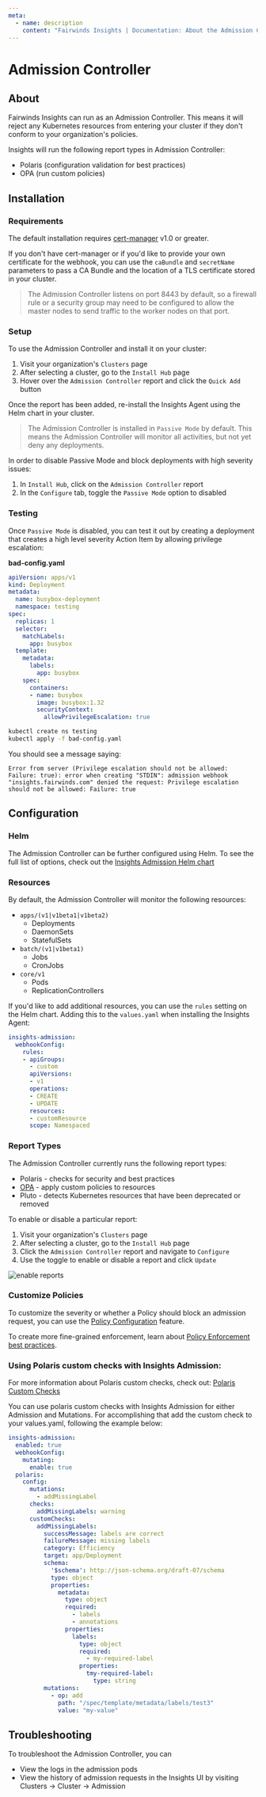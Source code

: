 ```yaml
---
meta:
  - name: description
    content: "Fairwinds Insights | Documentation: About the Admission Controller. Reject resources from entering your cluster if they don't comply with policies"
---
```


# Admission Controller
## About
Fairwinds Insights can run as an Admission Controller. This means it will reject any Kubernetes resources from entering your cluster
if they don't conform to your organization's policies.

Insights will run the following report types in Admission Controller:
* Polaris (configuration validation for best practices)
* OPA (run custom policies)

## Installation
### Requirements
The default installation requires [cert-manager](https://cert-manager.io/docs/installation/kubernetes/)
v1.0 or greater.

If you don't have cert-manager or if you'd like to provide your own certificate for the webhook, you can use the
`caBundle` and `secretName` parameters to pass a CA Bundle and the location of a TLS certificate
stored in your cluster.

> The Admission Controller listens on port 8443 by default, so a firewall rule or a security group may need to be configured to allow the master nodes to send traffic to the worker nodes on that port.

### Setup
To use the Admission Controller and install it on your cluster:
1. Visit your organization's `Clusters` page
2. After selecting a cluster, go to the `Install Hub` page
3. Hover over the `Admission Controller` report and click the `Quick Add` button 

Once the report has been added, re-install the Insights Agent using the Helm chart in your cluster.

> The Admission Controller is installed in `Passive Mode` by default. This means the Admission Controller will monitor all activities, but not yet deny any deployments.

In order to disable Passive Mode and block deployments with high severity issues:
1. In `Install Hub`, click on the `Admission Controller` report
2. In the `Configure` tab, toggle the `Passive Mode` option to disabled


### Testing
Once `Passive Mode` is disabled, you can test it out by creating a deployment that creates a high level severity Action Item
by allowing privilege escalation:

**bad-config.yaml**
```yaml
apiVersion: apps/v1
kind: Deployment
metadata:
  name: busybox-deployment
  namespace: testing
spec:
  replicas: 1
  selector:
    matchLabels:
      app: busybox
  template:
    metadata:
      labels:
        app: busybox
    spec:
      containers:
      - name: busybox
        image: busybox:1.32
        securityContext:
          allowPrivilegeEscalation: true
```

```bash
kubectl create ns testing
kubectl apply -f bad-config.yaml
```

You should see a message saying:
```
Error from server (Privilege escalation should not be allowed: Failure: true): error when creating "STDIN": admission webhook "insights.fairwinds.com" denied the request: Privilege escalation should not be allowed: Failure: true
```


## Configuration
### Helm
The Admission Controller can be further configured using Helm. To see the full list of options,
check out the [Insights Admission Helm chart](https://github.com/FairwindsOps/charts/tree/master/stable/insights-admission)

### Resources
By default, the Admission Controller will monitor the following resources:
* `apps/(v1|v1beta1|v1beta2)`
  * Deployments
  * DaemonSets
  * StatefulSets
* `batch/(v1|v1beta1)`
  * Jobs
  * CronJobs
* `core/v1`
  * Pods
  * ReplicationControllers

If you'd like to add additional resources, you can use the `rules`
setting on the Helm chart. Adding this to the `values.yaml` when installing the Insights Agent:
```yaml
insights-admission:
  webhookConfig:
    rules:
    - apiGroups:
      - custom
      apiVersions:
      - v1
      operations:
      - CREATE
      - UPDATE
      resources:
      - customResource
      scope: Namespaced
```

### Report Types
The Admission Controller currently runs the following report types:
* Polaris - checks for security and best practices
* [OPA](/features/policies) - apply custom policies to resources
* Pluto - detects Kubernetes resources that have been deprecated or removed

To enable or disable a particular report:
1. Visit your organization's `Clusters` page
2. After selecting a cluster, go to the `Install Hub` page
3. Click the `Admission Controller` report and navigate to `Configure`
4. Use the toggle to enable or disable a report and click `Update`

<img :src="$withBase('/img/admission-reports.png')" alt="enable reports">

### Customize Policies
To customize the severity or whether a Policy should block an admission request, you can use the
[Policy Configuration](/features/policies) feature.

To create more fine-grained enforcement, learn about [Policy Enforcement best practices](/first-steps/policy-enforcement).


### Using Polaris custom checks with Insights Admission:
For more information about Polaris custom checks, check out:
[Polaris Custom Checks](https://polaris.docs.fairwinds.com/customization/custom-checks/#custom-checks)

You can use polaris custom checks with Insights Admission for either Admission and Mutations.
For accomplishing that add the custom check to your values.yaml, following the example below:

```yaml
insights-admission:
  enabled: true
  webhookConfig:
    mutating:
      enable: true
  polaris:
    config:
      mutations:
        - addMissingLabel  
      checks:
        addMissingLabels: warning
      customChecks:
        addMissingLabels:
          successMessage: labels are correct
          failureMessage: missing labels
          category: Efficiency
          target: app/Deployment
          schema:
            '$schema': http://json-schema.org/draft-07/schema
            type: object
            properties:
              metadata:
                type: object
                required:
                  - labels
                  - annotations
                properties:
                  labels:
                    type: object
                    required:
                      - my-required-label
                    properties:
                      tmy-required-label:
                        type: string
          mutations:
            - op: add
              path: "/spec/template/metadata/labels/test3"
              value: "my-value"
```              

## Troubleshooting
To troubleshoot the Admission Controller, you can
* View the logs in the admission pods
* View the history of admission requests in the Insights UI by visiting Clusters -> Cluster -> Admission
